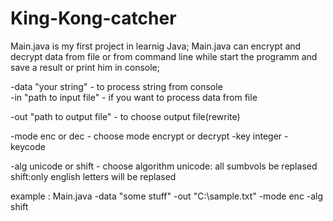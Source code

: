 # King-Kong-catcher
Main.java is my first project in learnig Java;
Main.java can encrypt and decrypt data from file or from command line while start the programm and save a result or print him in console;

-data "your string"          - to process string from console  
-in "path to input file"     - if you want to process data from file

-out "path to output file"   - to choose output file(rewrite) 

-mode enc or dec             - choose mode encrypt or decrypt 
-key integer                 - keycode

-alg unicode or shift        - choose algorithm unicode: all sumbvols be replased shift:only english letters will be replased

example : Main.java -data "some stuff" -out "C:\sample.txt" -mode enc -alg shift
